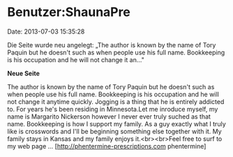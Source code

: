 Benutzer:ShaunaPre
==================

Date: 2013-07-03 15:35:28

Die Seite wurde neu angelegt: „The author is known by the name of Tory
Paquin but he doesn\'t such as when people use his full name.
Bookkeeping is his occupation and he will not change it an..."

**Neue Seite**

<div>

The author is known by the name of Tory Paquin but he doesn\'t such as
when people use his full name. Bookkeeping is his occupation and he will
not change it anytime quickly. Jogging is a thing that he is entirely
addicted to. For years he\'s been residing in Minnesota.Let me inroduce
myself, my name is Margarito Nickerson however I never ever truly suched
as that name. Bookkeeping is how I support my family. As a guy exactly
what I truly like is crosswords and I\'ll be beginning something else
together with it. My family stays in Kansas and my family enjoys
it.\<br\>\<br\>Feel free to surf to my web page \...
\[http://phentermine-prescriptions.com phentermine\]

</div>
